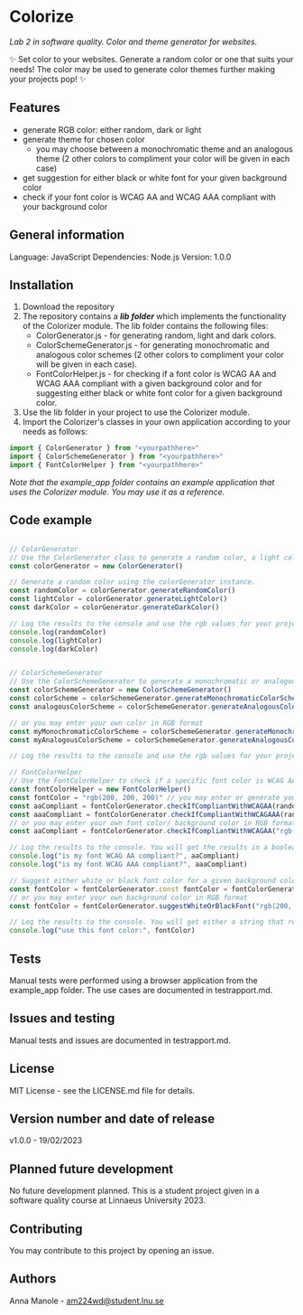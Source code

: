 # Colorize
_Lab 2 in software quality. Color and theme generator for websites._

✨ Set color to your websites. Generate a random color or one that suits your needs! The color may be used to generate color themes further making your projects pop! ✨

## Features
- generate RGB color: either random, dark or light
- generate theme for chosen color
  - you may choose between a monochromatic theme and an analogous theme (2 other colors to compliment your color will be given in each case)
- get suggestion for either black or white font for your given background color
- check if your font color is WCAG AA and WCAG AAA compliant with your background color

## General information
Language: JavaScript
Dependencies: Node.js
Version: 1.0.0

## Installation
1. Download the repository
2. The repository contains a ***lib folder*** which implements the functionality of the Colorizer module. The lib folder contains the following files:
    - ColorGenerator.js - for generating random, light and dark colors.
    - ColorSchemeGenerator.js - for generating monochromatic and analogous color schemes (2 other colors to compliment your color will be given in each case).
    - FontColorHelper.js - for checking if a font color is WCAG AA and WCAG AAA compliant with a given background color and for suggesting either black or white font color for a given background color.
3. Use the lib folder in your project to use the Colorizer module.
4. Import the Colorizer's classes in your own application according to your needs as follows:
```javascript
import { ColorGenerator } from "<yourpathhere>"
import { ColorSchemeGenerator } from "<yourpathhere>"
import { FontColorHelper } from "<yourpathhere>"
```

_Note that the example_app folder contains an example application that uses the Colorizer module. You may use it as a reference._


## Code example
```javascript

// ColorGenerator
// Use the ColorGenerator class to generate a random color, a light color or a dark color.
const colorGenerator = new ColorGenerator()

// Generate a random color using the colorGenerator instance.
const randomColor = colorGenerator.generateRandomColor()
const lightColor = colorGenerator.generateLightColor()
const darkColor = colorGenerator.generateDarkColor()

// Log the results to the console and use the rgb values for your project. The results will be in the following format: "rgb(0, 0, 0)", string.
console.log(randomColor)
console.log(lightColor)
console.log(darkColor)


// ColorSchemeGenerator
// Use the ColorSchemeGenerator to generate a monochromatic or analogous color scheme for a given color.
const colorSchemeGenerator = new ColorSchemeGenerator()
const colorScheme = colorSchemeGenerator.generateMonochromaticColorScheme(darkColor)
const analogousColorScheme = colorSchemeGenerator.generateAnalogousColorScheme(lightColor)

// or you may enter your own color in RGB format
const myMonochromaticColorScheme = colorSchemeGenerator.generateMonochromaticColorScheme("rgb(200, 100, 0)")
const myAnalogousColorScheme = colorSchemeGenerator.generateAnalogousColorScheme("rgb(200, 100, 0)")

// Log the results to the console and use the rgb values for your project. The results will be displayed in an array of strings format: ["rgb(0, 0, 0)", "rgb(0, 0, 0)"]. Your color will not be included in the array, only the 2 other colors that were generated to compliment it.

// FontColorHelper
// Use the FontColorHelper to check if a specific font color is WCAG AA and WCAG AAA compliant with a specific background color.
const fontColorHelper = new FontColorHelper()
const fontColor = "rgb(200, 200, 200)" // you may enter or generate your own font color here in RGB format
const aaCompliant = fontColorGenerator.checkIfCompliantWithWCAGAA(randomColor, fontColor)
const aaaCompliant = fontColorGenerator.checkIfCompliantWithWCAGAAA(randomColor, fontColor)
// or you may enter your own font color/ background color in RGB format
const aaCompliant = fontColorGenerator.checkIfCompliantWithWCAGAA("rgb(200, 100, 0)", "rgb(200, 200, 200)")

// Log the results to the console. You will get the results in a boolean format: true or false. Either your font color is compliant with the background color or it is not.
console.log("is my font WCAG AA compliant?", aaCompliant)
console.log("is my font WCAG AAA compliant?", aaaCompliant)

// Suggest either white or black font color for a given background color.
const fontColor = fontColorGenerator.const fontColor = fontColorGenerator.suggestWhiteOrBlackFont(randomColor)
// or you may enter your own background color in RGB format
const fontColor = fontColorGenerator.suggestWhiteOrBlackFont("rgb(200, 100, 0)")

// Log the results to the console. You will get either a string that represents rgb white or rgb black. 
console.log("use this font color:", fontColor)

```

## Tests
Manual tests were performed using a browser application from the example_app folder. The use cases are documented in testrapport.md.

## Issues and testing
Manual tests and issues are documented in testrapport.md.

## License
MIT License - see the LICENSE.md file for details.

## Version number and date of release
v1.0.0 - 19/02/2023

## Planned future development
No future development planned. This is a student project given in a software quality course at Linnaeus University 2023.

## Contributing
You may contribute to this project by opening an issue.

## Authors
Anna Manole - am224wd@student.lnu.se
